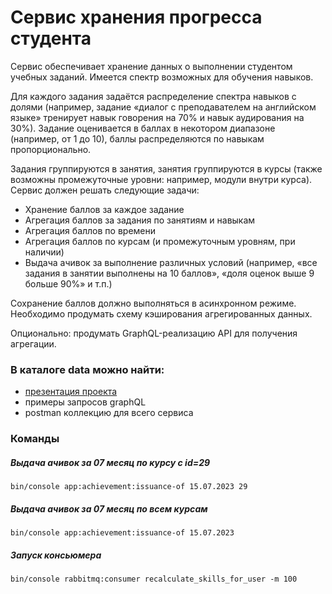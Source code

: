 # Сервис хранения прогресса студента
Сервис обеспечивает хранение данных о выполнении студентом учебных заданий. 
Имеется спектр возможных для обучения навыков. 

Для каждого задания задаётся распределение спектра навыков с долями (например, 
задание «диалог с преподавателем на английском языке» тренирует навык говорения 
на 70% и навык аудирования на 30%). Задание оценивается в баллах в некотором 
диапазоне (например, от 1 до 10), баллы распределяются по навыкам пропорционально. 

Задания группируются в занятия, занятия группируются в курсы (также возможны 
промежуточные уровни: например, модули внутри курса). Сервис должен решать 
следующие задачи:
+ Хранение баллов за каждое задание
+ Агрегация баллов за задания по занятиям и навыкам
+ Агрегация баллов по времени
+ Агрегация баллов по курсам (и промежуточным уровням, при наличии)
+ Выдача ачивок за выполнение различных условий (например, «все задания в занятии 
выполнены на 10 баллов», «доля оценок выше 9 больше 90%» и т.п.)

Сохранение баллов должно выполняться в асинхронном режиме. Необходимо продумать 
схему кэширования агрегированных данных.

Опционально: продумать GraphQL-реализацию API для получения агрегации.

### В каталоге data можно найти:
+ [презентация проекта](data/SymfonyFramework.pdf)
+ примеры запросов graphQL
+ postman коллекцию для всего сервиса

### Команды
##### Выдача ачивок за 07 месяц по курсу с id=29 
``bin/console app:achievement:issuance-of 15.07.2023 29``
##### Выдача ачивок за 07 месяц по всем курсам
``bin/console app:achievement:issuance-of 15.07.2023``

##### Запуск консьюмера
``bin/console rabbitmq:consumer recalculate_skills_for_user -m 100``
